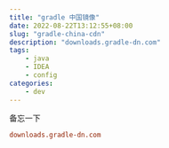 ```yaml
---
title: "gradle 中国镜像"
date: 2022-08-22T13:12:55+08:00
slug: "gradle-china-cdn"
description: "downloads.gradle-dn.com"
tags: 
    - java
    - IDEA 
    - config
categories:
    - dev
---
```


备忘一下

```ini
downloads.gradle-dn.com
```